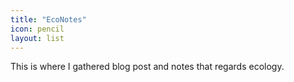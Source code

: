 ```yaml
---
title: "EcoNotes"
icon: pencil
layout: list
---
```


This is where I gathered blog post and notes that regards ecology.

